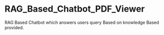# RAG_Based_Chatbot_PDF_Viewer
RAG Based Chatbot which answers users query Based on knowledge Based provided.
